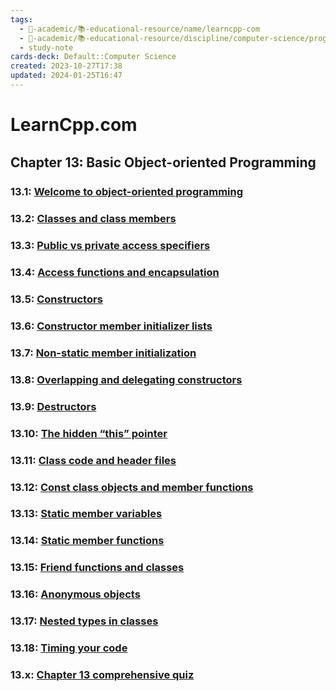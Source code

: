 ```yaml
---
tags:
  - 🔴-academic/📚-educational-resource/name/learncpp-com
  - 🔴-academic/📚-educational-resource/discipline/computer-science/programming-language/cpp
  - study-note
cards-deck: Default::Computer Science
created: 2023-10-27T17:38
updated: 2024-01-25T16:47
---
```


# LearnCpp.com

## Chapter 13꞉ Basic Object-oriented Programming

### 13.1: [Welcome to object-oriented programming](https://www.learncpp.com/cpp-tutorial/welcome-to-object-oriented-programming/)

### 13.2: [Classes and class members](https://www.learncpp.com/cpp-tutorial/classes-and-class-members/)

### 13.3: [Public vs private access specifiers](https://www.learncpp.com/cpp-tutorial/public-vs-private-access-specifiers/)

### 13.4: [Access functions and encapsulation](https://www.learncpp.com/cpp-tutorial/access-functions-and-encapsulation/)

### 13.5: [Constructors](https://www.learncpp.com/cpp-tutorial/constructors/)

### 13.6: [Constructor member initializer lists](https://www.learncpp.com/cpp-tutorial/constructor-member-initializer-lists/)

### 13.7: [Non-static member initialization](https://www.learncpp.com/cpp-tutorial/non-static-member-initialization/)

### 13.8: [Overlapping and delegating constructors](https://www.learncpp.com/cpp-tutorial/overlapping-and-delegating-constructors/)

### 13.9: [Destructors](https://www.learncpp.com/cpp-tutorial/destructors/)

### 13.10: [The hidden “this” pointer](https://www.learncpp.com/cpp-tutorial/the-hidden-this-pointer/)

### 13.11: [Class code and header files](https://www.learncpp.com/cpp-tutorial/class-code-and-header-files/)

### 13.12: [Const class objects and member functions](https://www.learncpp.com/cpp-tutorial/const-class-objects-and-member-functions/)

### 13.13: [Static member variables](https://www.learncpp.com/cpp-tutorial/static-member-variables/)

### 13.14: [Static member functions](https://www.learncpp.com/cpp-tutorial/static-member-functions/)

### 13.15: [Friend functions and classes](https://www.learncpp.com/cpp-tutorial/friend-functions-and-classes/)

### 13.16: [Anonymous objects](https://www.learncpp.com/cpp-tutorial/anonymous-objects/)

### 13.17: [Nested types in classes](https://www.learncpp.com/cpp-tutorial/nested-types-in-classes/)

### 13.18: [Timing your code](https://www.learncpp.com/cpp-tutorial/timing-your-code/)

### 13.x: [Chapter 13 comprehensive quiz](https://www.learncpp.com/cpp-tutorial/chapter-13-comprehensive-quiz/)



